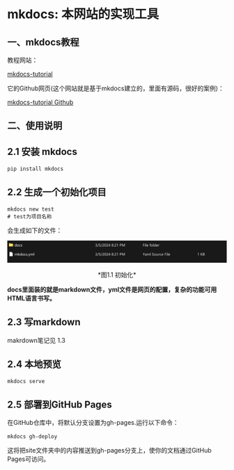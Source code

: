 # mkdocs: 本网站的实现工具

## 一、mkdocs教程

教程网站：

[mkdocs-tutorial](https://mkdocs-like-code.readthedocs.io/zh-cn/latest)

它的Github网页(这个网站就是基于mkdocs建立的，里面有源码，很好的案例)：

[mkdocs-tutorial Github](https://github.com/MkDocs-Like-Code/mkdocs-tutorial)

## 二、使用说明

## 2.1 安装 mkdocs

```
pip install mkdocs
```

## 2.2 生成一个初始化项目

```
mkdocs new test
# test为项目名称
```

会生成如下的文件：

![image](1.1.png)
<center>*图1.1 初始化*</center>

**docs里面装的就是markdown文件，yml文件是网页的配置，复杂的功能可用HTML语言书写。**

## 2.3 写markdown

makrdown笔记见 1.3

## 2.4 本地预览

```
mkdocs serve
```

## 2.5 部署到GitHub Pages

在GitHub仓库中，将默认分支设置为gh-pages.运行以下命令：

```
mkdocs gh-deploy
```

这将把site文件夹中的内容推送到gh-pages分支上，使你的文档通过GitHub Pages可访问。